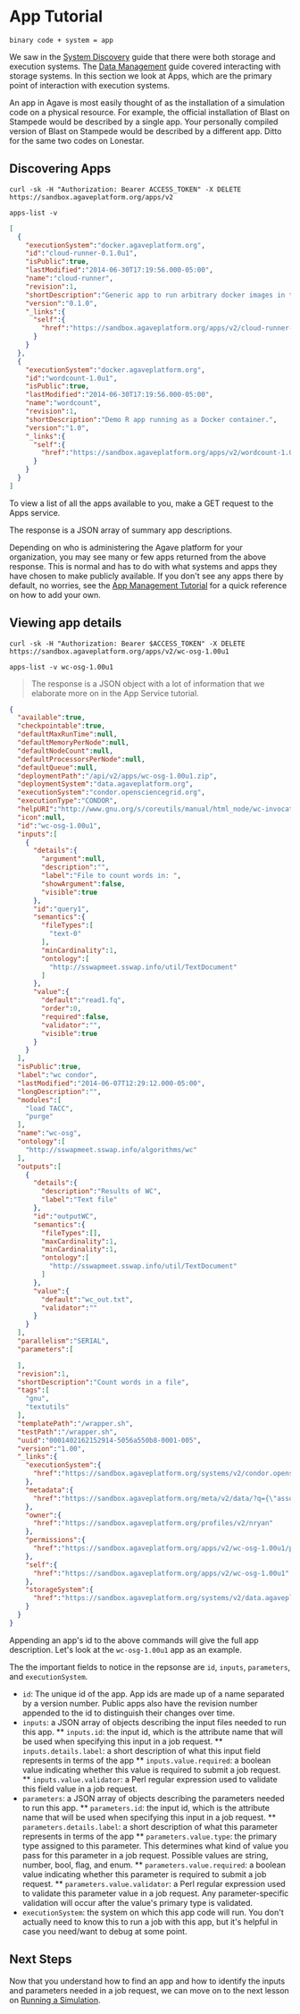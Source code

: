 # App Tutorial 

    binary code + system = app

We saw in the <a href="https://agaveplatform.org/documentation/beginners-guides/system-discovery/" title="System Discovery">System Discovery</a> guide that there were both storage and execution systems. The <a href="https://agaveplatform.org/documentation/beginners-guides/managing-data/" title="Managing Data">Data Management</a> guide covered interacting with storage systems. In this section we look at Apps, which are the primary point of interaction with execution systems.

An app in Agave is most easily thought of as the installation of a simulation code on a physical resource. For example, the official installation of Blast on Stampede would be described by a single app. Your personally compiled version of Blast on Stampede would be described by a different app. Ditto for the same two codes on Lonestar.

## Discovering Apps  

```shell 
curl -sk -H "Authorization: Bearer ACCESS_TOKEN" -X DELETE https://sandbox.agaveplatform.org/apps/v2
``` 
```plaintext 
apps-list -v
```
```json
[  
  {  
    "executionSystem":"docker.agaveplatform.org",
    "id":"cloud-runner-0.1.0u1",
    "isPublic":true,
    "lastModified":"2014-06-30T17:19:56.000-05:00",
    "name":"cloud-runner",
    "revision":1,
    "shortDescription":"Generic app to run arbitrary docker images in the cloud.",
    "version":"0.1.0",
    "_links":{  
      "self":{  
        "href":"https://sandbox.agaveplatform.org/apps/v2/cloud-runner-0.1.0u1"
      }
    }
  },
  {  
    "executionSystem":"docker.agaveplatform.org",
    "id":"wordcount-1.0u1",
    "isPublic":true,
    "lastModified":"2014-06-30T17:19:56.000-05:00",
    "name":"wordcount",
    "revision":1,
    "shortDescription":"Demo R app running as a Docker container.",
    "version":"1.0",
    "_links":{  
      "self":{  
        "href":"https://sandbox.agaveplatform.org/apps/v2/wordcount-1.0u1"
      }
    }
  }
]
```

To view a list of all the apps available to you, make a GET request to the Apps service.

The response is a JSON array of summary app descriptions.

<aside class="notice">Depending on who is administering the Agave platform for your organization, you may see many or few apps returned from the above response. This is normal and has to do with what systems and apps they have chosen to make publicly available. If you don't see any apps there by default, no worries, see the <a href="https://agaveplatform.org/documentation/tutorials/app-management-tutorial/" title="App Management Tutorial">App Management Tutorial</a> for a quick reference on how to add your own.</aside>

## Viewing app details  

```shell
curl -sk -H "Authorization: Bearer $ACCESS_TOKEN" -X DELETE https://sandbox.agaveplatform.org/apps/v2/wc-osg-1.00u1
``` 

```plaintext
apps-list -v wc-osg-1.00u1
``` 

> The response is a JSON object with a lot of information that we elaborate more on in the App Service tutorial.

```json 
{  
  "available":true,
  "checkpointable":true,
  "defaultMaxRunTime":null,
  "defaultMemoryPerNode":null,
  "defaultNodeCount":null,
  "defaultProcessorsPerNode":null,
  "defaultQueue":null,
  "deploymentPath":"/api/v2/apps/wc-osg-1.00u1.zip",
  "deploymentSystem":"data.agaveplatform.org",
  "executionSystem":"condor.opensciencegrid.org",
  "executionType":"CONDOR",
  "helpURI":"http://www.gnu.org/s/coreutils/manual/html_node/wc-invocation.html",
  "icon":null,
  "id":"wc-osg-1.00u1",
  "inputs":[  
    {  
      "details":{  
        "argument":null,
        "description":"",
        "label":"File to count words in: ",
        "showArgument":false,
        "visible":true
      },
      "id":"query1",
      "semantics":{  
        "fileTypes":[  
          "text-0"
        ],
        "minCardinality":1,
        "ontology":[  
          "http://sswapmeet.sswap.info/util/TextDocument"
        ]
      },
      "value":{  
        "default":"read1.fq",
        "order":0,
        "required":false,
        "validator":"",
        "visible":true
      }
    }
  ],
  "isPublic":true,
  "label":"wc condor",
  "lastModified":"2014-06-07T12:29:12.000-05:00",
  "longDescription":"",
  "modules":[  
    "load TACC",
    "purge"
  ],
  "name":"wc-osg",
  "ontology":[  
    "http://sswapmeet.sswap.info/algorithms/wc"
  ],
  "outputs":[  
    {  
      "details":{  
        "description":"Results of WC",
        "label":"Text file"
      },
      "id":"outputWC",
      "semantics":{  
        "fileTypes":[],
        "maxCardinality":1,
        "minCardinality":1,
        "ontology":[  
          "http://sswapmeet.sswap.info/util/TextDocument"
        ]
      },
      "value":{  
        "default":"wc_out.txt",
        "validator":""
      }
    }
  ],
  "parallelism":"SERIAL",
  "parameters":[  

  ],
  "revision":1,
  "shortDescription":"Count words in a file",
  "tags":[  
    "gnu",
    "textutils"
  ],
  "templatePath":"/wrapper.sh",
  "testPath":"/wrapper.sh",
  "uuid":"0001402162152914-5056a550b8-0001-005",
  "version":"1.00",
  "_links":{  
    "executionSystem":{  
      "href":"https://sandbox.agaveplatform.org/systems/v2/condor.opensciencegrid.org"
    },
    "metadata":{  
      "href":"https://sandbox.agaveplatform.org/meta/v2/data/?q={\"associationIds\":\"0001402162152914-5056a550b8-0001-005\"}"
    },
    "owner":{  
      "href":"https://sandbox.agaveplatform.org/profiles/v2/nryan"
    },
    "permissions":{  
      "href":"https://sandbox.agaveplatform.org/apps/v2/wc-osg-1.00u1/pems"
    },
    "self":{  
      "href":"https://sandbox.agaveplatform.org/apps/v2/wc-osg-1.00u1"
    },
    "storageSystem":{  
      "href":"https://sandbox.agaveplatform.org/systems/v2/data.agaveplatform.org"
    }
  }
}
```

Appending an app's id to the above commands will give the full app description. Let's look at the `wc-osg-1.00u1` app as an example.

The the important fields to notice in the repsonse are `id`, `inputs`, `parameters`, and `executionSystem`.

* `id`: The unique id of the app. App ids are made up of a name separated by a version number. Public apps also have the revision number appended to the id to distinguish their changes over time.
* `inputs`: a JSON array of objects describing the input files needed to run this app. 
** `inputs.id`: the input id, which is the attribute name that will be used when specifying this input in a job request. 
** `inputs.details.label`: a short description of what this input field represents in terms of the app 
** `inputs.value.required`: a boolean value indicating whether this value is required to submit a job request. 
** `inputs.value.validator`: a Perl regular expression used to validate this field value in a job request. 
* `parameters`: a JSON array of objects describing the parameters needed to run this app.
** `parameters.id`: the input id, which is the attribute name that will be used when specifying this input in a job request. 
** `parameters.details.label`: a short description of what this parameter represents in terms of the app 
** `parameters.value.type`: the primary type assigned to this parameter. This determines what kind of value you pass for this parameter in a job request. Possible values are string, number, bool, flag, and enum. 
** `parameters.value.required`: a boolean value indicating whether this parameter is required to submit a job request. 
** `parameters.value.validator`: a Perl regular expression used to validate this parameter value in a job request. Any parameter-specific validation will occur after the value's primary type is validated.  
* `executionSystem`: the system on which this app code will run. You don't actually need to know this to run a job with this app, but it's helpful in case you need/want to debug at some point. 

## Next Steps 

Now that you understand how to find an app and how to identify the inputs and parameters needed in a job request, we can move on to the next lesson on <a href="https://agaveplatform.org/documentation/beginners-guides/running-a-simulation/" title="Running a Simulation">Running a Simulation</a>.
